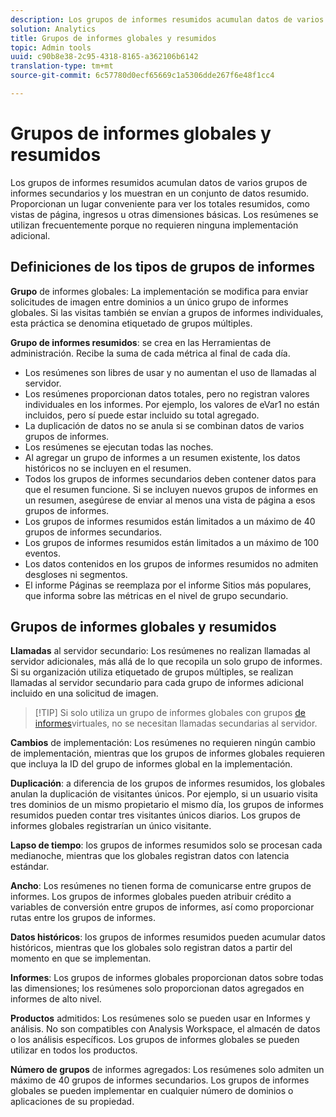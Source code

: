 ```yaml
---
description: Los grupos de informes resumidos acumulan datos de varios grupos de informes secundarios y los muestran en un conjunto de datos resumido.
solution: Analytics
title: Grupos de informes globales y resumidos
topic: Admin tools
uuid: c90b8e38-2c95-4318-8165-a362106b6142
translation-type: tm+mt
source-git-commit: 6c57780d0ecf65669c1a5306dde267f6e48f1cc4

---
```



# Grupos de informes globales y resumidos

Los grupos de informes resumidos acumulan datos de varios grupos de informes secundarios y los muestran en un conjunto de datos resumido. Proporcionan un lugar conveniente para ver los totales resumidos, como vistas de página, ingresos u otras dimensiones básicas. Los resúmenes se utilizan frecuentemente porque no requieren ninguna implementación adicional.

## Definiciones de los tipos de grupos de informes

**Grupo** de informes globales: La implementación se modifica para enviar solicitudes de imagen entre dominios a un único grupo de informes globales. Si las visitas también se envían a grupos de informes individuales, esta práctica se denomina etiquetado de grupos múltiples.

**Grupo de informes resumidos**: se crea en las Herramientas de administración. Recibe la suma de cada métrica al final de cada día.

* Los resúmenes son libres de usar y no aumentan el uso de llamadas al servidor.
* Los resúmenes proporcionan datos totales, pero no registran valores individuales en los informes. Por ejemplo, los valores de eVar1 no están incluidos, pero sí puede estar incluido su total agregado.
* La duplicación de datos no se anula si se combinan datos de varios grupos de informes.
* Los resúmenes se ejecutan todas las noches.
* Al agregar un grupo de informes a un resumen existente, los datos históricos no se incluyen en el resumen.
* Todos los grupos de informes secundarios deben contener datos para que el resumen funcione. Si se incluyen nuevos grupos de informes en un resumen, asegúrese de enviar al menos una vista de página a esos grupos de informes.
* Los grupos de informes resumidos están limitados a un máximo de 40 grupos de informes secundarios.
* Los grupos de informes resumidos están limitados a un máximo de 100 eventos.
* Los datos contenidos en los grupos de informes resumidos no admiten desgloses ni segmentos.
* El informe Páginas se reemplaza por el informe Sitios más populares, que informa sobre las métricas en el nivel de grupo secundario.

## Grupos de informes globales y resumidos

**Llamadas** al servidor secundario: Los resúmenes no realizan llamadas al servidor adicionales, más allá de lo que recopila un solo grupo de informes. Si su organización utiliza etiquetado de grupos múltiples, se realizan llamadas al servidor secundario para cada grupo de informes adicional incluido en una solicitud de imagen.

> [!TIP] Si solo utiliza un grupo de informes globales con grupos [de informes](../../components/vrs/vrs-considerations.md)virtuales, no se necesitan llamadas secundarias al servidor.

**Cambios** de implementación: Los resúmenes no requieren ningún cambio de implementación, mientras que los grupos de informes globales requieren que incluya la ID del grupo de informes global en la implementación.

**Duplicación**: a diferencia de los grupos de informes resumidos, los globales anulan la duplicación de visitantes únicos. Por ejemplo, si un usuario visita tres dominios de un mismo propietario el mismo día, los grupos de informes resumidos pueden contar tres visitantes únicos diarios. Los grupos de informes globales registrarían un único visitante.

**Lapso de tiempo**: los grupos de informes resumidos solo se procesan cada medianoche, mientras que los globales registran datos con latencia estándar.

**Ancho**: Los resúmenes no tienen forma de comunicarse entre grupos de informes. Los grupos de informes globales pueden atribuir crédito a variables de conversión entre grupos de informes, así como proporcionar rutas entre los grupos de informes.

**Datos históricos**: los grupos de informes resumidos pueden acumular datos históricos, mientras que los globales solo registran datos a partir del momento en que se implementan.

**Informes**: Los grupos de informes globales proporcionan datos sobre todas las dimensiones; los resúmenes solo proporcionan datos agregados en informes de alto nivel.

**Productos** admitidos: Los resúmenes solo se pueden usar en Informes y análisis. No son compatibles con Analysis Workspace, el almacén de datos o los análisis específicos. Los grupos de informes globales se pueden utilizar en todos los productos.

**Número de grupos** de informes agregados: Los resúmenes solo admiten un máximo de 40 grupos de informes secundarios. Los grupos de informes globales se pueden implementar en cualquier número de dominios o aplicaciones de su propiedad.

